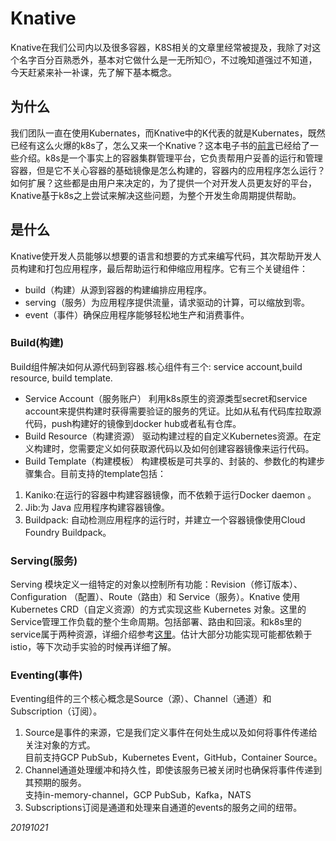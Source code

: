 # Knative

Knative在我们公司内以及很多容器，K8S相关的文章里经常被提及，我除了对这个名字百分百熟悉外，基本对它做什么是一无所知😶，不过晚知道强过不知道，今天赶紧来补一补课，先了解下基本概念。

## 为什么

我们团队一直在使用Kubernates，而Knative中的K代表的就是Kubernates，既然已经有这么火爆的k8s了，怎么又来一个Knative？这本电子书的[前言](https://www.servicemesher.com/getting-started-with-Knative/preface.html)已经给了一些介绍。k8s是一个事实上的容器集群管理平台，它负责帮用户妥善的运行和管理容器，但是它不关心容器的基础镜像是怎么构建的，容器内的应用程序怎么运行？如何扩展？这些都是由用户来决定的，为了提供一个对开发人员更友好的平台，Knative基于k8s之上尝试来解决这些问题，为整个开发生命周期提供帮助。

## 是什么

Knative使开发人员能够以想要的语言和想要的方式来编写代码，其次帮助开发人员构建和打包应用程序，最后帮助运行和伸缩应用程序。它有三个关键组件：

* build（构建）从源到容器的构建编排应用程序。
* serving（服务）为应用程序提供流量，请求驱动的计算，可以缩放到零。
* event（事件）确保应用程序能够轻松地生产和消费事件。

### Build(构建)

Build组件解决如何从源代码到容器.核心组件有三个: service account,build resource,  build template.

* Service Account（服务账户）
利用k8s原生的资源类型secret和service account来提供构建时获得需要验证的服务的凭证。比如从私有代码库拉取源代码，push构建好的镜像到docker hub或者私有仓库。
* Build Resource（构建资源）
驱动构建过程的自定义Kubernetes资源。在定义构建时，您需要定义如何获取源代码以及如何创建容器镜像来运行代码。
* Build Template（构建模板）
构建模板是可共享的、封装的、参数化的构建步骤集合。目前支持的template包括：

1. Kaniko:在运行的容器中构建容器镜像，而不依赖于运行Docker daemon 。
2. Jib:为 Java 应用程序构建容器镜像。
3. Buildpack: 自动检测应用程序的运行时，并建立一个容器镜像使用Cloud Foundry Buildpack。

### Serving(服务)

Serving 模块定义一组特定的对象以控制所有功能：Revision（修订版本）、Configuration （配置）、Route（路由）和 Service（服务）。Knative 使用 Kubernetes CRD（自定义资源）的方式实现这些 Kubernetes 对象。这里的Service管理工作负载的整个生命周期。包括部署、路由和回滚。和k8s里的service属于两种资源，详细介绍参考[这里](https://www.servicemesher.com/getting-started-with-knative/serving.html)。估计大部分功能实现可能都依赖于istio，等下次动手实验的时候再详细了解。

### Eventing(事件)

Eventing组件的三个核心概念是Source（源）、Channel（通道）和 Subscription（订阅）。

1. Source是事件的来源，它是我们定义事件在何处生成以及如何将事件传递给关注对象的方式。  
  目前支持GCP PubSub，Kubernetes Event，GitHub，Container Source。
1. Channel通道处理缓冲和持久性，即使该服务已被关闭时也确保将事件传递到其预期的服务。  
  支持in-memory-channel，GCP PubSub，Kafka，NATS
1. Subscriptions订阅是通道和处理来自通道的events的服务之间的纽带。  

_20191021_